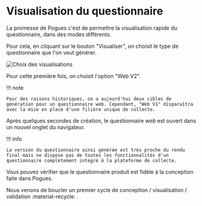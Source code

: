 # Visualisation du questionnaire

La promesse de Pogues c'est de permettre la visualisation rapide du questionnaire, dans des modes différents.

Pour cela, en cliquant sur le bouton "Visualiser", on choisit le type de questionnaire que l'on veut générer.

![Choix des visualisations](/img/pogues/visualisation-choix.png)

Pour cette première fois, on choisit l'option "Web V2".

!!! note

    Pour des raisons historiques, on a aujourd'hui deux cibles de génération pour un questionnaire web. Cependant, "Web V1" disparaîtra avec la mise en place d'une filière unique de collecte.

Après quelques secondes de création, le questionnaire _web_ est ouvert dans un nouvel onglet du navigateur.

!!! info

    La version du questionnaire ainsi générée est très proche du rendu final mais ne dispose pas de toutes les fonctionnalités d'un questionnaire complètement intégré à la plateforme de collecte.

Vous pouvez vérifier que le questionnaire produit est fidèle à la conception faite dans Pogues.

Nous venons de boucler un premier cycle de conception / visualisation / validation :material-recycle: .
